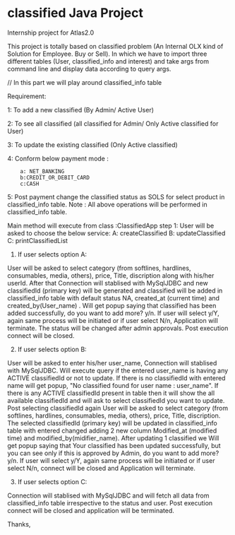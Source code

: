 # classified Java Project

Internship project for Atlas2.0

This project is totally based on classified problem (An Internal OLX kind of Solution for Employee. Buy or Sell). In which we have to import three different tables (User, classified_info and interest) and take args from command line and display data according to query args.

// In this part we will play around classified_info table 

Requirement:

1: To add a new classified (By Admin/ Active User)

2: To see all classified (all classified for Admin/ Only Active classified for User)

3: To update the existing classified (Only Active classified)

4: Conform below payment mode :

        a: NET_BANKING
        b:CREDIT_OR_DEBIT_CARD
        c:CASH
        
5: Post payment change the classified status as SOLS for select product in classified_info table.
Note : All above operations will be performed in classified_info table.

Main method will execute from class :ClassifiedApp 
step 1: User will be asked to choose the below service:
        A: createClassified
        B: updateClassified
        C: printClassifiedList
        
1) If user selects option A:

User will be asked to select category (from softlines, hardlines, consumables, media, others), price, Title, discription along with his/her userId. After that Connection will stablised with MySqlJDBC and new classifiedId (primary key) will be generated and classified will be added in classified_info table with default status NA, created_at (current time) and created_by(User_name) . Will get popup saying that classified has been added successfully, do you want to add more? y/n. If user will select y/Y, again same process will be initiated or if user select N/n, Application will terminate. The status will be changed after admin approvals. 
Post execution connect will be closed.

2) If user selects option B:

User will be asked to enter his/her user_name, Connection will stablised with MySqlJDBC. Will execute query if the entered user_name is having any ACTIVE classifiedId or not to update. If there is no classifiedId with entered name will get popup, "No classified found for user name : user_name". If there is any ACTIVE classifiedId present in table then it will show the all available classifiedId and will ask to select classifiedId you want to update. Post selecting classifiedId again User will be asked to select category (from softlines, hardlines, consumables, media, others), price, Title, discription. The selected classifiedId (primary key) will be updated in classified_info table with entered changed adding 2 new column Modified_at (modified time) and modified_by(midifier_name). After updating 1 classified we Will get popup saying that Your classified has been updated successfully, but you can see only if this is approved by Admin, do you want to add more? y/n. If user will select y/Y, again same process will be initiated or if user select N/n,  connect will be closed and Application will terminate.

3) If user selects option C:

Connection will stablised with MySqlJDBC and will fetch all data from classified_info table irrespective to the status and user. Post execution connect will be closed and application will be terminated.

Thanks, 
